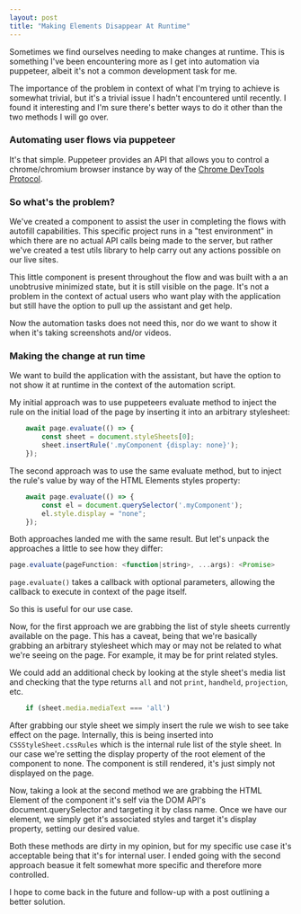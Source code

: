 ```yaml
---
layout: post
title: "Making Elements Disappear At Runtime"
---
```

Sometimes we find ourselves needing to make changes at runtime. This is something I've been encountering more as I get into automation via puppeteer, albeit it's not a common development task for me.

The importance of the problem in context of what I'm trying to achieve is somewhat trivial, but it's a trivial issue I hadn't encountered until recently. I found it interesting and I'm sure there's better ways to do it other than the two methods I will go over.

### Automating user flows via puppeteer 

It's that simple. Puppeteer provides an API that allows you to control a chrome/chromium browser instance by way of the [Chrome DevTools Protocol](https://chromedevtools.github.io/devtools-protocol/). 

### So what's the problem?

We've created a component to assist the user in completing the flows with autofill capabilities. This specific project runs in a "test environment" in which there are no actual API calls being made to the server, but rather we've created a test utils library to help carry out any actions possible on our live sites.

This little component is present throughout the flow and was built with a an unobtrusive minimized state, but it is still visible on the page. It's not a problem in the context of actual users who want play with the application but still have the option to pull up the assistant and get help.

Now the automation tasks does not need this, nor do we want to show it when it's taking screenshots and/or videos.

### Making the change at run time

We want to build the application with the assistant, but have the option to not show it at runtime in the context of the automation script.

My initial approach was to use puppeteers evaluate method to inject the rule on the initial load of the page by inserting it into an arbitrary stylesheet:

```JavaScript
    await page.evaluate(() => {
        const sheet = document.styleSheets[0];
        sheet.insertRule('.myComponent {display: none}');
    });
```

The second approach was to use the same evaluate method, but to inject the rule's value by way of the HTML Elements styles property:

```JavaScript
    await page.evaluate(() => {
        const el = document.querySelector('.myComponent');
        el.style.display = "none";
    });
```            


Both approaches landed me with the same result. But let's unpack the approaches a little to see how they differ:

```JavaScript 
page.evaluate(pageFunction: <function|string>, ...args): <Promise>
```

`page.evaluate()` takes a callback with optional parameters, allowing the callback to execute in context of the page itself.

So this is useful for our use case.

Now, for the first approach we are grabbing the list of style sheets currently available on the page. This has a caveat, being that we're basically grabbing an arbitrary stylesheet which may or may not be related to what we're seeing on the page. For example, it may be for print related styles. 

We could add an additional check by looking at the style sheet's media list and checking that the type returns `all` and not `print`, `handheld`, `projection`, etc.

```JavaScript
    if (sheet.media.mediaText === 'all')
```

After grabbing our style sheet we simply insert the rule we wish to see take effect on the page. Internally, this is being inserted into `CSSStyleSheet.cssRules` which is the internal rule list of the style sheet. 
In our case we're setting the display property of the root element of the component to none. The component is still rendered, it's just simply not displayed on the page. 

Now, taking a look at the second method we are grabbing the HTML Element of the component it's self via the DOM API's document.querySelector and targeting it by class name. Once we have our element, we simply get it's associated styles and target it's display property, setting our desired value.

Both these methods are dirty in my opinion, but for my specific use case it's acceptable being that it's for internal user. I ended going with the second approach beasue it felt somewhat more specific and therefore more controlled.

I hope to come back in the future and follow-up with a post outlining a better solution.
